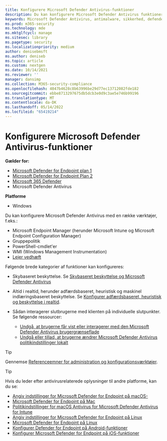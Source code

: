 ```yaml
---
title: Konfigurere Microsoft Defender Antivirus-funktioner
description: Du kan konfigurere Microsoft Defender Antivirus funktioner med Intune, Microsoft Endpoint Configuration Manager, Gruppepolitik og PowerShell.
keywords: Microsoft Defender Antivirus, antimalware, sikkerhed, defender, konfigurer, konfiguration, Konfigurationsstyring, Microsoft Endpoint Configuration Manager, SCCM, Intune, MDM, administration af mobilenheder, GP, gruppepolitik, PowerShell
ms.prod: m365-security
ms.technology: mde
ms.mktglfcycl: manage
ms.sitesec: library
ms.pagetype: security
ms.localizationpriority: medium
author: denisebmsft
ms.author: deniseb
ms.topic: article
ms.custom: nextgen
ms.date: 10/14/2021
ms.reviewer: ''
manager: dansimp
ms.collection: M365-security-compliance
ms.openlocfilehash: 4047b4628c8b63996be29d77ec13712082fde182
ms.sourcegitcommit: ebbe8713297675db5dcb3e0d9c3ae5e746b99196
ms.translationtype: MT
ms.contentlocale: da-DK
ms.lasthandoff: 05/14/2022
ms.locfileid: "65419214"
---
```

# <a name="configure-microsoft-defender-antivirus-features"></a>Konfigurere Microsoft Defender Antivirus-funktioner


**Gælder for:**

- [Microsoft Defender for Endpoint plan 1](https://go.microsoft.com/fwlink/p/?linkid=2154037)
- [Microsoft Defender for Endpoint Plan 2](https://go.microsoft.com/fwlink/p/?linkid=2154037)
- [Microsoft 365 Defender](https://go.microsoft.com/fwlink/?linkid=2118804)
- Microsoft Defender Antivirus

**Platforme**
- Windows

Du kan konfigurere Microsoft Defender Antivirus med en række værktøjer, f.eks.:

- Microsoft Endpoint Manager (herunder Microsoft Intune og Microsoft Endpoint Configuration Manager)
- Gruppepolitik
- PowerShell-cmdlet'er
- WMI (Windows Management Instrumentation)
- [Lejer vedhæft](/mem/configmgr/tenant-attach/)

Følgende brede kategorier af funktioner kan konfigureres:

- Skybaseret beskyttelse. Se [Skybaseret beskyttelse og Microsoft Defender Antivirus](cloud-protection-microsoft-defender-antivirus.md)

- Altid i realtid, herunder adfærdsbaseret, heuristisk og maskinel indlæringsbaseret beskyttelse. Se [Konfigurer adfærdsbaseret, heuristisk og beskyttelse i realtid](configure-protection-features-microsoft-defender-antivirus.md).

- Sådan interagerer slutbrugerne med klienten på individuelle slutpunkter. Se følgende ressourcer:
  - [Undgå, at brugerne får vist eller interagerer med den Microsoft Defender Antivirus brugergrænseflade](prevent-end-user-interaction-microsoft-defender-antivirus.md)
  - [Undgå eller tillad, at brugerne ændrer Microsoft Defender Antivirus politikindstillinger lokalt](configure-local-policy-overrides-microsoft-defender-antivirus.md)

> [!TIP]
> Gennemse [Referenceemner for administration og konfigurationsværktøjer](configuration-management-reference-microsoft-defender-antivirus.md).

> [!TIP]
> Hvis du leder efter antivirusrelaterede oplysninger til andre platforme, kan du se:
> - [Angiv indstillinger for Microsoft Defender for Endpoint på macOS-](mac-preferences.md)
> - [Microsoft Defender for Endpoint på Mac](microsoft-defender-endpoint-mac.md)
> - [Politikindstillinger for macOS Antivirus for Microsoft Defender Antivirus for Intune](/mem/intune/protect/antivirus-microsoft-defender-settings-macos)
> - [Angiv indstillinger for Microsoft Defender for Endpoint på Linux](linux-preferences.md)
> - [Microsoft Defender for Endpoint på Linux](microsoft-defender-endpoint-linux.md)
> - [Konfigurer Defender for Endpoint på Android-funktioner](android-configure.md)
> - [Konfigurer Microsoft Defender for Endpoint på iOS-funktioner](ios-configure-features.md)